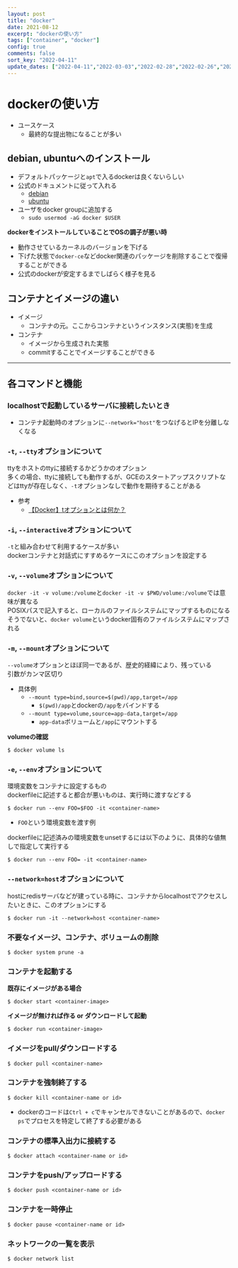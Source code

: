 ```yaml
---
layout: post
title: "docker"
date: 2021-08-12
excerpt: "dockerの使い方"
tags: ["container", "docker"]
config: true
comments: false
sort_key: "2022-04-11"
update_dates: ["2022-04-11","2022-03-03","2022-02-28","2022-02-26","2022-01-19","2021-11-29","2021-10-21","2021-10-18","2021-09-03","2021-08-20","2021-08-12"]
---
```


# dockerの使い方
 - ユースケース
   - 最終的な提出物になることが多い

## debian, ubuntuへのインストール
 - デフォルトパッケージと`apt`で入るdockerは良くないらしい
 - 公式のドキュメントに従って入れる
   - [debian](https://docs.docker.com/engine/install/debian/)
   - [ubuntu](https://docs.docker.com/engine/install/ubuntu/)
 - ユーザをdocker groupに追加する
   - `sudo usermod -aG docker $USER`

**dockerをインストールしていることでOSの調子が悪い時**  
 - 動作させているカーネルのバージョンを下げる
 - 下げた状態で`docker-ce`などdocker関連のパッケージを削除することで復帰することができる
 - 公式のdockerが安定するまでしばらく様子を見る

## コンテナとイメージの違い
 - イメージ
   - コンテナの元。ここからコンテナというインスタンス(実態)を生成
 - コンテナ
   - イメージから生成された実態
   - commitすることでイメージすることができる

---

## 各コマンドと機能

### localhostで起動しているサーバに接続したいとき
 - コンテナ起動時のオプションに`--network="host"`をつなげるとIPを分離しなくなる

### `-t`, `--tty`オプションについて
ttyをホストのttyに接続するかどうかのオプション    
多くの場合、ttyに接続しても動作するが、GCEのスタートアップスクリプトなどはttyが存在しなく、`-t`オプションなしで動作を期待することがある 

 - 参考
   - [【Docker】tオプションとは何か？](https://keymaso.com/programemory/docker/run-option-d/)

### `-i`, `--interactive`オプションについて
`-t`と組み合わせて利用するケースが多い  
dockerコンテナと対話式にすすめるケースにこのオプションを設定する  

### `-v`, `--volume`オプションについて
`docker -it -v volume:/volume`と`docker -it -v $PWD/volume:/volume`では意味が異なる  
POSIXパスで記入すると、ローカルのファイルシステムにマップするものになる  
そうでないと、`docker volume`というdocker固有のファイルシステムにマップされる  

### `-m`, `--mount`オプションについて
`--volume`オプションとほぼ同一であるが、歴史的経緯により、残っている  
引数がカンマ区切り  

 - 具体例
   - `--mount type=bind,source=$(pwd)/app,target=/app`
     - `$(pwd)/app`とdockerの`/app`をバインドする
   - `--mount type=volume,source=app-data,target=/app`
     - `app-data`ボリュームと`/app`にマウントする

**volumeの確認**  
```console
$ docker volume ls
```

### `-e`, `--env`オプションについて
環境変数をコンテナに設定するもの  
dockerfileに記述すると都合が悪いものは、実行時に渡すなどする  

```console
$ docker run --env FOO=$FOO -it <container-name>
```
 - `FOO`という環境変数を渡す例

dockerfileに記述済みの環境変数をunsetするには以下のように、具体的な値無しで指定して実行する
```console
$ docker run --env FOO= -it <container-name>
```

### `--network=host`オプションについて
hostにredisサーバなどが建っている時に、コンテナからlocalhostでアクセスしたいときに、このオプションにする  

```console
$ docker run -it --network=host <container-name>
```

### 不要なイメージ、コンテナ、ボリュームの削除

```console
$ docker system prune -a
```

### コンテナを起動する
 
**既存にイメージがある場合**  
```console
$ docker start <container-image>
```

**イメージが無ければ作る or  ダウンロードして起動**  
```console
$ docker run <container-image>
```

### イメージをpull/ダウンロードする

```console
$ docker pull <container-name>
```

### コンテナを強制終了する

```console
$ docker kill <container-name or id>
```
 - dockerのコードは`Ctrl + c`でキャンセルできないことがあるので、`docker ps`でプロセスを特定して終了する必要がある

### コンテナの標準入出力に接続する

```console
$ docker attach <container-name or id>
```

### コンテナをpush/アップロードする

```console
$ docker push <container-name or id>
```

### コンテナを一時停止

```console
$ docker pause <container-name or id>
```

### ネットワークの一覧を表示

```console
$ docker network list
```
